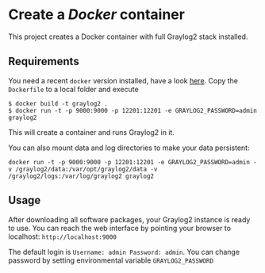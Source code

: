 Create a *Docker* container
==================================
This project creates a Docker container with full Graylog2 stack installed.

Requirements
------------
You need a recent `docker` version installed, have a look [here](https://docs.docker.com/installation/).
Copy the `Dockerfile` to a local folder and execute

```shell
$ docker build -t graylog2 .
$ docker run -t -p 9000:9000 -p 12201:12201 -e GRAYLOG2_PASSWORD=admin graylog2
```

This will create a container and runs Graylog2 in it.

You can also mount data and log directories to make your data persistent:

```shell
docker run -t -p 9000:9000 -p 12201:12201 -e GRAYLOG2_PASSWORD=admin -v /graylog2/data:/var/opt/graylog2/data -v /graylog2/logs:/var/log/graylog2 graylog2
```

Usage
-----
After downloading all software packages, your Graylog2 instance is ready to use.
You can reach the web interface by pointing your browser to localhost: `http://localhost:9000`

The default login is `Username: admin Password: admin`. You can change password by setting environmental variable `GRAYLOG2_PASSWORD`
